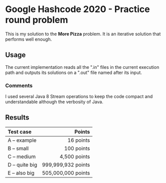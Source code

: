 # Google Hashcode 2020 - Practice round problem

This is my solution to the **More Pizza** problem. It is an iterative solution that performs well enough. 


## Usage

The current implementation reads all the ".in" files in the current execution path and outputs its solutions on a ".out" file named after its input.

### Comments

I used several Java 8 Stream operations to keep the code compact and understandable although the verbosity of Java.

## Results

| Test case     | Points             | 
| :------------ | -----------------: |
| A – example   | 16 points          | 
| B – small     | 100 points         |  
| C – medium    | 4,500 points       |   
| D – quite big | 999,999,932 points |
| E – also big  | 505,000,000 points |
